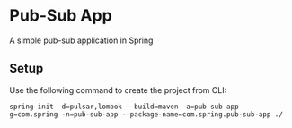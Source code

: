 # Pub-Sub App
A simple pub-sub application in Spring 

## Setup
Use the following command to create the project from CLI:

```
spring init -d=pulsar,lombok --build=maven -a=pub-sub-app -g=com.spring -n=pub-sub-app --package-name=com.spring.pub-sub-app ./ 
```
